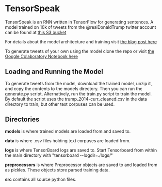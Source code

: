 # TensorSpeak
TensorSpeak is an RNN written in TensorFlow for generating sentences. A model trained on 10k of tweets from the @realDonaldTrump twitter account can be found at [this S3 bucket](https://s3-us-west-2.amazonaws.com/noahs-ml-data/trump_2014-curr_cleaned_07-11--03-03.tar.gz)

For details about the model architecture and training visit [the blog post here](http://collaborativeai.org/projects/trump-tweet-generator/)

To generate tweets of your own using the model clone the repo or visit [the Google Colaboratory Notebook here](https://colab.research.google.com/drive/19HCUbO-NQZtqLsPtVHYj8Yu4xYbCJux7)

## Loading and Running the Model
To generate tweets from the model, download the trained model, unzip it, and copy the contents to the models directory.
Then you can run the generate.py script. Alternatively, run the train.py script to train the model. By default the script uses 
the trump_2014-curr_cleaned.csv in the data directory to train, but other text corpuses can be used. 

## Directories
**models** is where trained models are loaded from and saved to. 

**data** is where .csv files holding text corpuses are loaded from. 

**logs** is where TensorBoard logs are saved to. Start Tensorboard from within the main directory with "tensorboard --logdir=./logs/"

**preprocessors** is where Preprocessor objects are saved to and loaded from as pickles. These objects store parsed
training data. 

**src** contains all source python files. 
